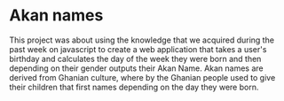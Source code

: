 # Akan names
This project was about using the knowledge that we acquired during the past week on javascript to create a web application that takes a user's birthday and calculates the day of the week they were born and then depending on their gender outputs their Akan Name. Akan names are derived from Ghanian culture, where by the Ghanian people used to give their children that first names depending on the day they were born.


